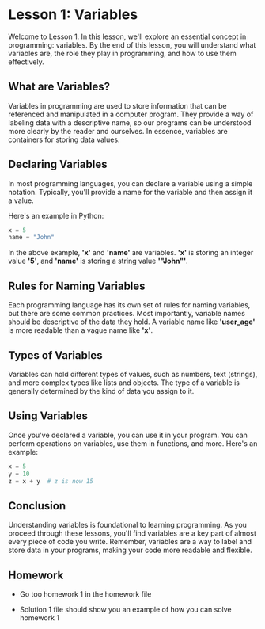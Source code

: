 # Lesson 1: Variables

Welcome to Lesson 1. In this lesson, we'll explore an essential concept in programming: variables. By the end of this lesson, you will understand what variables are, the role they play in programming, and how to use them effectively.

## What are Variables?

Variables in programming are used to store information that can be referenced and manipulated in a computer program. They provide a way of labeling data with a descriptive name, so our programs can be understood more clearly by the reader and ourselves. In essence, variables are containers for storing data values.

## Declaring Variables

In most programming languages, you can declare a variable using a simple notation. Typically, you'll provide a name for the variable and then assign it a value.

Here's an example in Python:

```python
x = 5
name = "John"
```

In the above example, **'x'** and **'name'** are variables. **'x'** is storing an integer value **'5'**, and **'name'** is storing a string value **'"John"'**.


## Rules for Naming Variables

Each programming language has its own set of rules for naming variables, but there are some common practices. Most importantly, variable names should be descriptive of the data they hold. A variable name like **'user_age'** is more readable than a vague name like **'x'**.

## Types of Variables

Variables can hold different types of values, such as numbers, text (strings), and more complex types like lists and objects. The type of a variable is generally determined by the kind of data you assign to it.

## Using Variables

Once you've declared a variable, you can use it in your program. You can perform operations on variables, use them in functions, and more. Here's an example:

```python
x = 5
y = 10
z = x + y  # z is now 15
```

## Conclusion

Understanding variables is foundational to learning programming. As you proceed through these lessons, you'll find variables are a key part of almost every piece of code you write. Remember, variables are a way to label and store data in your programs, making your code more readable and flexible.

## Homework

- Go too homework 1 in the homework file


- Solution 1 file should show you an example of how you can solve homework 1